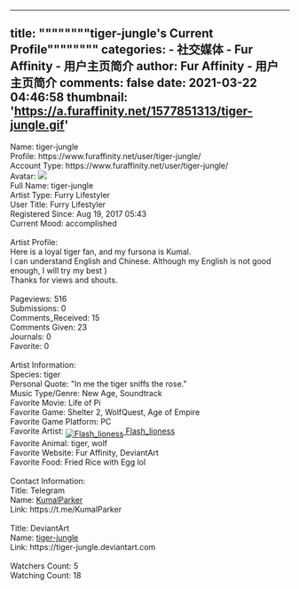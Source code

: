 
---
title: """"""""tiger-jungle's Current Profile""""""""
categories: 
    - 社交媒体
    - Fur Affinity - 用户主页简介
author: Fur Affinity - 用户主页简介
comments: false
date: 2021-03-22 04:46:58
thumbnail: 'https://a.furaffinity.net/1577851313/tiger-jungle.gif'
---

<div>   
Name: tiger-jungle <br> Profile: https://www.furaffinity.net/user/tiger-jungle/ <br> Account Type: https://www.furaffinity.net/user/tiger-jungle/  <br> 
    Avatar: <img src="https://a.furaffinity.net/1577851313/tiger-jungle.gif" referrerpolicy="no-referrer"> <br> Full Name: tiger-jungle <br> Artist Type: Furry Lifestyler <br> User Title: Furry Lifestyler <br> 
    Registered Since: Aug 19, 2017 05:43 <br> Current Mood: accomplished <br> <br> Artist Profile: <br> Here is a loyal tiger fan, and my fursona is Kumal.<br>
I can understand English and Chinese. Although my English is not good enough, I will try my best )<br>
Thanks for views and shouts. <br> <br>
    Pageviews: 516 <br> Submissions: 0 <br> Comments_Received: 15 <br> Comments Given: 23 <br> 
    Journals: 0 <br> Favorite: 0 <br> <br> Artist Information: <br> Species: tiger <br> Personal Quote: "In me the tiger sniffs the rose." <br> Music Type/Genre: New Age, Soundtrack <br> 
    Favorite Movie: Life of Pi <br> Favorite Game: Shelter 2, WolfQuest, Age of Empire <br> Favorite Game Platform: PC <br> Favorite Artist: <a href="https://www.furaffinity.net/user/flashlioness" class="iconusername"><img src="https://a.furaffinity.net/20210321/flashlioness.gif" align="middle" title="Flash_lioness" alt="Flash_lioness" referrerpolicy="no-referrer"> Flash_lioness</a> <br> 
    Favorite Animal: tiger, wolf <br> Favorite Website: Fur Affinity, DeviantArt <br> Favorite Food: Fried Rice with Egg lol <br> <br> Contact Information: <br> Title: Telegram <br> Name: <a href="https://t.me/KumalParker">KumalParker</a> <br> Link: https://t.me/KumalParker <br> <br> Title: DeviantArt <br> Name: <a href="https://tiger-jungle.deviantart.com/">tiger-jungle</a> <br> Link: https://tiger-jungle.deviantart.com <br> <br>  
    Watchers Count: 5 <br> Watching Count: 18   
</div>
            